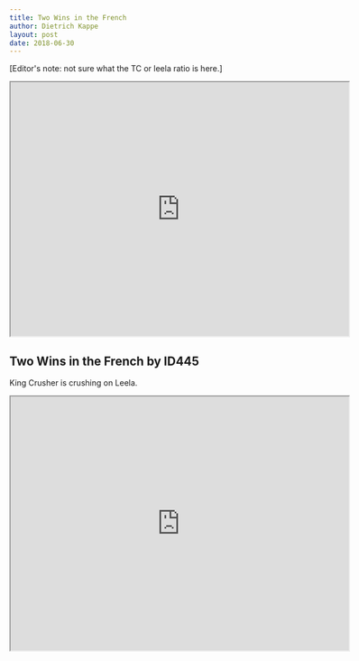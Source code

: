 ```yaml
---
title: Two Wins in the French
author: Dietrich Kappe
layout: post
date: 2018-06-30
---
```


[Editor's note: not sure what the TC or leela ratio is here.]

<iframe width="600" height="450"
src="https://www.youtube.com/embed/J3aPGYsvPMw">
</iframe>

## Two Wins in the French by ID445

King Crusher is crushing on Leela.

<!--more-->

<iframe width="600" height="450"
src="https://www.youtube.com/embed/8rl_ptJ7ZQg">
</iframe>

